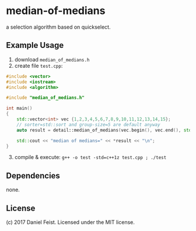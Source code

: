 # median-of-medians
a selection algorithm based on quickselect.

## Example Usage

1. download `median_of_medians.h`
2. create file `test.cpp`:

``` cpp
#include <vector>
#include <iostream>
#include <algorithm>

#include "median_of_medians.h"

int main()
{
    std::vector<int> vec {1,2,3,4,5,6,7,8,9,10,11,12,13,14,15};
    // sorter=std::sort and group-size=5 are default anyway
    auto result = detail::median_of_medians(vec.begin(), vec.end(), std::sort, 5);

    std::cout << "median of medians=" << *result << "\n";
}
 ```

3. compile & execute: `g++ -o test -std=c++1z test.cpp ; ./test`

## Dependencies

none.

## License 

(c) 2017 Daniel Feist. Licensed under the MIT license.
